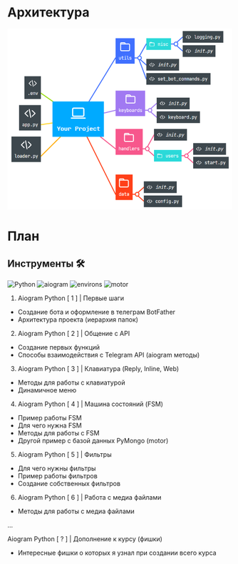 # Архитектура
![visual](https://github.com/Fsoky/AiogramLessons/blob/main/Screenshot_8.png)

# План

## Инструменты 🛠

![Python](https://img.shields.io/badge/Python-3.8-blue?style=for-the-badge&logo=python)
![aiogram](https://img.shields.io/badge/aiogram-black?style=for-the-badge&logo=telegram)
![environs](https://img.shields.io/badge/environs-red?style=for-the-badge)
![motor](https://img.shields.io/badge/motor_pymongo-gray?style=for-the-badge&logo=mongodb)

1. Aiogram Python [ 1 ] | Первые шаги
- Создание бота и оформление в телеграм BotFather
- Архитектура проекта (иерархия папок)

2. Aiogram Python [ 2 ] | Общение с API
- Создание первых функций
- Способы взаимодействия с Telegram API (aiogram методы)

3. Aiogram Python [ 3 ] | Клавиатура (Reply, Inline, Web)
- Методы для работы с клавиатурой
- Динамичное меню

4. Aiogram Python [ 4 ] | Машина состояний (FSM)
- Пример работы FSM
- Для чего нужна FSM
- Методы для работы с FSM
- Другой пример с базой данных PyMongo (motor)

5. Aiogram Python [ 5 ] | Фильтры
- Для чего нужны фильтры
- Пример работы фильтров
- Создание собственных фильтров

6. Aiogram Python [ 6 ] | Работа с медиа файлами
- Методы для работы с медиа файлами

...

Aiogram Python [ ? ] | Дополнение к курсу (фишки)
- Интересные фишки о которых я узнал при создании всего курса

